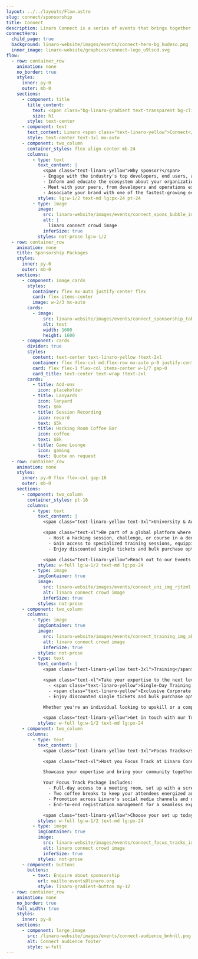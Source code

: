 ```yaml
---
layout: ../../layouts/Flow.astro
slug: connect/sponsorship
title: Connect
description: Linaro Connect is a series of events that brings together the Arm Ecosystem. This is the ONLY place where developers, maintainers of both hardware and software can collaborate and discuss common problems
connectHero:
  child_page: true
  background: linaro-website/images/events/connect-hero-bg_kudeso.png
  inner_image: linaro-website/graphics/connect-logo_u9lscd.svg
flow:
  - row: container_row
    animation: none
    no_border: true
    styles:
      inner: py-0
      outer: mb-0
    sections:
      - component: title
        title_content:
          text: <span class="bg-linaro-gradient text-transparent bg-clip-text h-auto">Sponsorship</span>
          size: h1
        style: text-center
      - component: text
        text_content: Linaro <span class="text-linaro-yellow">Connect</span> 2025 is where Arm excellence comes together to discuss how best to implement, leverage and foster Arm solutions.
        style: text-center text-3xl mx-auto
      - component: two_column
        container_styles: flex align-center mb-24
        columns:
          - type: text
            text_content: |
              <span class="text-linaro-yellow">Why sponsor?</span>
              - Engage with the industry's top developers, end users, and vendors
              - Inform and educate the ecosystem about your organization's best practices, use cases, open source strategies and directions.
              - Meet with your peers, from developers and operations experts to corporate developers and senior technology executives.
              - Associate your brand with one of the fastest-growing ecosystems
            styles: lg:w-1/2 text-md lg:px-24 pt-24
          - type: image
            image:
              src: linaro-website/images/events/connect_spons_bubble_img_bt1ao3.png
              alt: |
                linaro connect crowd image
              inferSize: true
            styles: not-prose lg:w-1/2
  - row: container_row
    animation: none
    title: Sponsorship Packages
    styles:
      inner: py-0
      outer: mb-0
    sections:
      - component: image_cards
        styles:
          container: flex mx-auto justify-center flex
          card: flex items-center
          image: w-2/3 mx-auto
        cards:
          - image:
              src: linaro-website/images/events/connect_sponsorship_table_tvmiye.png
              alt: test
              width: 1600
              height: 1600
      - component: cards
        divider: true
        styles:
          content: text-center text-linaro-yellow !text-2xl
          container: flex flex-col md:flex-row mx-auto p-0 justify-center mb-16 w-full grow-0 items-center
          card: flex flex-1 flex-col items-center w-1/7 gap-0
          card_title: text-center text-wrap !text-2xl
        cards:
          - title: Add-ons
            icon: placeholder
          - title: Lanyards
            icon: lanyard
            text: $6k
          - title: Session Recording
            icon: record
            text: $5k
          - title: Hacking Room Coffee Bar
            icon: coffee
            text: $8k
          - title: Game Lounge
            icon: gaming
            text: Quote on request
  - row: container_row
    animation: none
    styles:
      inner: py-0 flex flex-col gap-16
      outer: mb-0
    sections:
      - component: two_column
        container_styles: pt-16
        columns:
          - type: text
            text_content: |
              <span class="text-linaro-yellow text-3xl">University & Academy</span>

              <span class="text-xl">Be part of a global platform where academia meets industry to shape the future of open source technology:
                - Host a hacking session, challenge, or course in a dedicated meeting room, designed to inspire collaboration and hands-on innovation.
                - Gain access to specialized training sessions, equipping students and faculty with cutting-edge technical expertise.
                - Enjoy discounted single tickets and bulk purchase options tailored to your needs.

              <span class="text-linaro-yellow">Reach out to our Events Team to learn more events@linaro.org</span>
            styles: w-full lg:w-1/2 text-md lg:px-24
          - type: image
            imgContainer: true
            image:
              src: linaro-website/images/events/connect_uni_img_rjtzml.png
              alt: linaro connect crowd image
              inferSize: true
            styles: not-prose
      - component: two_column
        columns:
          - type: image
            imgContainer: true
            image:
              src: linaro-website/images/events/connect_training_img_abtzhm.png
              alt: linaro connect crowd image
              inferSize: true
            styles: not-prose
          - type: text
            text_content: |
              <span class="text-linaro-yellow text-3xl">Training</span>

              <span class="text-xl">Take your expertise to the next level with specialized training sessions at Linaro Connect 2025!</span>
                - <span class="text-linaro-yellow">Single-Day Training:</span> Attend a high-impact training session during Linaro Connect (The course will require a minimum number of 8 participants to take place)
                - <span class="text-linaro-yellow">Exclusive Corporate Training:</span> Companies can leverage dedicated training sessions in private meeting rooms, tailored to their teams
                - Enjoy discounted single tickets and bulk purchase options tailored to your needs.

              Whether you're an individual looking to upskill or a company aiming to empower your workforce, Linaro Connect provides the tools and environment for growth.

              <span class="text-linaro-yellow">Get in touch with our Training Team today and prepare for Linaro Connect! events@linaro.org</span>
            styles: w-full lg:w-1/2 text-md lg:px-24
      - component: two_column
        columns:
          - type: text
            text_content: |
              <span class="text-linaro-yellow text-3xl">Focus Tracks</span>

              <span class="text-xl">Host you Focus Track at Linaro Connect 2025</span>

              Showcase your expertise and bring your community together by organizing a Focus Track at Linaro Connect 2025! This exclusive opportunity allows you to host a specialized micro-conference alongside the main event.

              Your Focus Track Package includes:
                - Full-day access to a meeting room, set up with a screen, projector, and stationary.
                - Two coffee breaks to keep your attendees energized and engaged.
                - Promotion across Linaro's social media channels and on the official Linaro Connect website.
                - End-to-end registration management for a seamless experience.

              <span class="text-linaro-yellow">Choose your set up today with out Events experts events@linaro.org</span>
            styles: w-full lg:w-1/2 text-md lg:px-24
          - type: image
            imgContainer: true
            image:
              src: linaro-website/images/events/connect_focus_tracks_img_owpr1b.png
              alt: linaro connect crowd image
              inferSize: true
            styles: not-prose
      - component: buttons
        buttons:
          - text: Enquire about sponsorship
            url: mailto:events@linaro.org
            style: linaro-gradient-button my-12
  - row: container_row
    animation: none
    no_border: true
    full_width: true
    styles:
      inner: py-8
    sections:
      - component: large_image
        src: /linaro-website/images/events/connect-audience_bnhnll.png
        alt: Connect audience footer
        style: w-full
---
```


